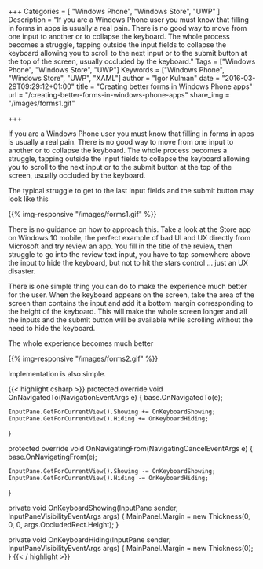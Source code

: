 +++
Categories = [ "Windows Phone", "Windows Store", "UWP" ]
Description = "If you are a Windows Phone user you must know that filling in forms in apps is usually a real pain. There is no good way to move from one input to another or to collapse the keyboard. The whole process becomes a struggle, tapping outside the input fields to collapse the keyboard allowing you to scroll to the next input or to the submit button at the top of the screen, usually occluded by the keyboard."
Tags = ["Windows Phone", "Windows Store", "UWP"]
Keywords = ["Windows Phone", "Windows Store", "UWP", "XAML"]
author = "Igor Kulman"
date = "2016-03-29T09:29:12+01:00"
title = "Creating better forms in Windows Phone apps"
url = "/creating-better-forms-in-windows-phone-apps"
share_img = "/images/forms1.gif"

+++

If you are a Windows Phone user you must know that filling in forms in apps is usually a real pain. There is no good way to move from one input to another or to collapse the keyboard. The whole process becomes a struggle, tapping outside the input fields to collapse the keyboard allowing you to scroll to the next input or to the submit button at the top of the screen, usually occluded by the keyboard.

The typical struggle to get to the last input fields and the submit button may look like this

{{% img-responsive "/images/forms1.gif" %}}

There is no guidance on how to approach this. Take a look at the Store app on Windows 10 mobile, the perfect example of bad UI and UX directly from Microsoft and try review an app. You fill in the title of the review, then struggle to go into the review text input, you have to tap somewhere above the input to hide the keyboard, but not to hit the stars control ... just an UX disaster. 

<!--more-->

There is one simple thing you can do to make the experience much better for the user. When the keyboard appears on the screen, take the area of the screen than contains the input and add it a bottom margin corresponding to the height of the keyboard. This will make the whole screen longer and all the inputs and the submit button will be available while scrolling without the need to hide the keyboard.

The whole experience becomes much better

{{% img-responsive "/images/forms2.gif" %}}

Implementation is also simple.

{{< highlight csharp >}}
protected override void OnNavigatedTo(NavigationEventArgs e)
{
    base.OnNavigatedTo(e);

    InputPane.GetForCurrentView().Showing += OnKeyboardShowing;
    InputPane.GetForCurrentView().Hiding += OnKeyboardHiding;
}

protected override void OnNavigatingFrom(NavigatingCancelEventArgs e)
{
    base.OnNavigatingFrom(e);

    InputPane.GetForCurrentView().Showing -= OnKeyboardShowing;
    InputPane.GetForCurrentView().Hiding -= OnKeyboardHiding;
}

private void OnKeyboardShowing(InputPane sender, InputPaneVisibilityEventArgs args)
{
    MainPanel.Margin = new Thickness(0, 0, 0, args.OccludedRect.Height);
}

private void OnKeyboardHiding(InputPane sender, InputPaneVisibilityEventArgs args)
{
    MainPanel.Margin = new Thickness(0);
}
{{< / highlight >}}
